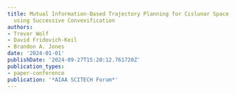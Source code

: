```yaml
---
title: Mutual Information-Based Trajectory Planning for Cislunar Space Object Tracking
  using Successive Convexification
authors:
- Trevor Wolf
- David Fridovich-Keil
- Brandon A. Jones
date: '2024-01-01'
publishDate: '2024-09-27T15:20:12.761720Z'
publication_types:
- paper-conference
publication: '*AIAA SCITECH Forum*'
---
```

